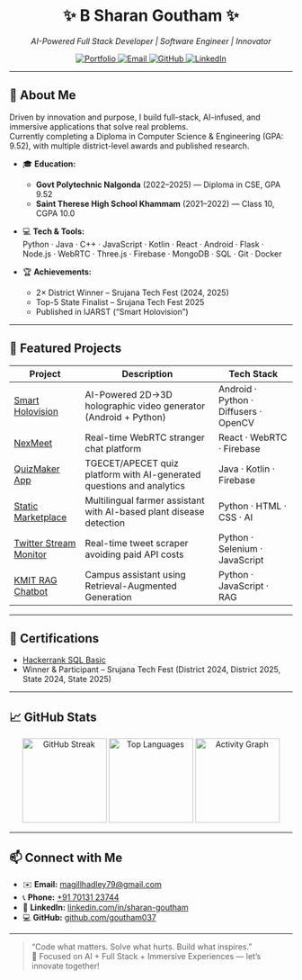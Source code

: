 <h1 align="center">✨ B Sharan Goutham ✨</h1>
<p align="center"><i>AI-Powered Full Stack Developer | Software Engineer | Innovator</i></p>

<p align="center">
  <a href="https://stevportfolio.vercel.app/" target="_blank">
    <img src="https://img.shields.io/badge/Portfolio–Live-brightgreen?style=for-the-badge&logo=vercel" alt="Portfolio" />
  </a>
  <a href="mailto:magillhadley79@gmail.com">
    <img src="https://img.shields.io/badge/Email–Mail-red?style=for-the-badge&logo=gmail" alt="Email" />
  </a>
  <a href="https://github.com/goutham037">
    <img src="https://img.shields.io/badge/GitHub–goutham037-black?style=for-the-badge&logo=github" alt="GitHub" />
  </a>
  <a href="https://www.linkedin.com/in/sharan-goutham/">
    <img src="https://img.shields.io/badge/LinkedIn–Connect-blue?style=for-the-badge&logo=linkedin" alt="LinkedIn" />
  </a>
</p>

---

## 🧠 About Me
Driven by innovation and purpose, I build full-stack, AI-infused, and immersive applications that solve real problems.  
Currently completing a Diploma in Computer Science & Engineering (GPA: 9.52), with multiple district-level awards and published research.

- 🎓 **Education:**  
  - **Govt Polytechnic Nalgonda** (2022–2025) — Diploma in CSE, GPA 9.52  
  - **Saint Therese High School Khammam** (2021–2022) — Class 10, CGPA 10.0  

- 💻 **Tech & Tools:**  
  Python · Java · C++ · JavaScript · Kotlin · React · Android · Flask · Node.js · WebRTC · Three.js · Firebase · MongoDB · SQL · Git · Docker  

- 🏆 **Achievements:**  
  - 2× District Winner – Srujana Tech Fest (2024, 2025)  
  - Top-5 State Finalist – Srujana Tech Fest 2025  
  - Published in IJARST (“Smart Holovision”)  

---

## 🚀 Featured Projects

| Project                                                   | Description                                                                                     | Tech Stack                                |
|-----------------------------------------------------------|-------------------------------------------------------------------------------------------------|-------------------------------------------|
| [Smart Holovision](https://github.com/goutham037/smartHolovisionx) | AI-Powered 2D→3D holographic video generator (Android + Python)                                 | Android · Python · Diffusers · OpenCV     |
| [NexMeet](https://github.com/goutham037/nexmeet2)          | Real-time WebRTC stranger chat platform                                                         | React · WebRTC · Firebase                 |
| [QuizMaker App](https://drive.google.com/file/d/1zwvOJlAuujuDQRJq25FhygAIvcvYcc6N/view?usp=drivesdk) | TGECET/APECET quiz platform with AI-generated questions and analytics                            | Java · Kotlin · Firebase                  |
| [Static Marketplace](https://github.com/goutham037/StaticMarketplace) | Multilingual farmer assistant with AI-based plant disease detection                              | Python · HTML · CSS · AI                  |
| [Twitter Stream Monitor](https://github.com/goutham037/TwitterStreamMonitor) | Real-time tweet scraper avoiding paid API costs                                                 | Python · Selenium · JavaScript            |
| [KMIT RAG Chatbot](https://github.com/NakshathraBathula/BotMinds) | Campus assistant using Retrieval-Augmented Generation                                            | Python · JavaScript · RAG                 |

---

## 📜 Certifications

- [Hackerrank SQL Basic](https://www.hackerrank.com/certificates/e9a6884a5ac4)  
- Winner & Participant – Srujana Tech Fest (District 2024, District 2025, State 2024, State 2025)  

---



## 📈 GitHub Stats

<p align="center">
  <img
    src="https://github-readme-streak-stats.herokuapp.com/?user=goutham037&theme=radical"
    alt="GitHub Streak"
    height="150"
  />
  <img
    src="https://github-readme-stats.vercel.app/api/top-langs/?username=goutham037&layout=compact&theme=radical"
    alt="Top Languages"
    height="150"
  />
  <img
    src="https://github-readme-activity-graph.vercel.app/graph?username=goutham037&theme=radical"
    alt="Activity Graph"
    height="150"
  />
</p>


---

## 📫 Connect with Me

- ✉️ **Email:** [magillhadley79@gmail.com](mailto:magillhadley79@gmail.com)  
- 📞 **Phone:** [+91 70131 23744](tel:+917013123744)  
- 💼 **LinkedIn:** [linkedin.com/in/sharan-goutham](https://www.linkedin.com/in/sharan-goutham/)  
- 💻 **GitHub:** [github.com/goutham037](https://github.com/goutham037)  

---

> “Code what matters. Solve what hurts. Build what inspires.”  
> 🚀 Focused on AI + Full Stack + Immersive Experiences — let’s innovate together!  
